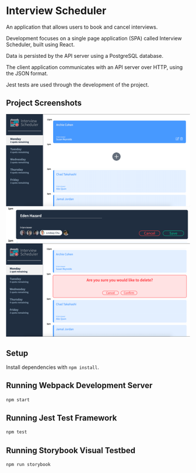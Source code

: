 # Interview Scheduler

An application that allows users to book and cancel interviews.

Development focuses on a single page application (SPA) called Interview Scheduler, built using React.

Data is persisted by the API server using a PostgreSQL database.

The client application communicates with an API server over HTTP, using the JSON format.

Jest tests are used through the development of the project.

## Project Screenshots

!["home page"](https://github.com/mbchehade/scheduler/blob/master/docs/HomePage.png?raw=true)
!["appointment form"](https://github.com/mbchehade/scheduler/blob/master/docs/Appointment-form.png?raw=true)
!["deleting appointment"](https://github.com/mbchehade/scheduler/blob/master/docs/deletingAppointment.png?raw=true)


## Setup

Install dependencies with `npm install`.

## Running Webpack Development Server

```sh
npm start
```

## Running Jest Test Framework

```sh
npm test
```

## Running Storybook Visual Testbed

```sh
npm run storybook
```
